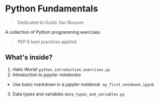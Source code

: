 # Python Fundamentals
> Dedicated to Guido Van Rossum

A collection of Python programming exercises.
> PEP 8 best practices applied.

## What's inside?
1. Hello World!
    `python_introduction_exercises.py`
2. Introduction to jupyter notebooks
-   Use basic markdown in a jupyter notebook.
    `my_first_notebook.ipynb`
3. Data types and variables
    `data_types_and_variables.py`